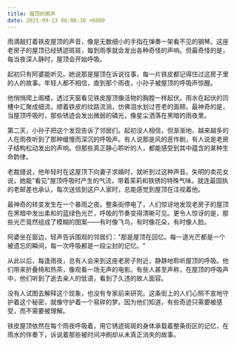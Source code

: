 ```yaml
---
title: 屋顶的雨声
date: 2025-09-13 06:00:38 +0800
---
```


雨滴敲打着铁皮屋顶的声音，像是无数细小的手指在弹奏一架看不见的钢琴。这座老房子的屋顶已经锈迹斑斑，每到雨季就会发出各种奇怪的声响。但最奇怪的是，每当夜深人静时，屋顶会开始呼吸。

起初只有阿婆能听见。她说那是屋顶在诉说往事，每一片铁皮都记得住过这房子里的人的故事。年轻人都不相信，直到那个雨夜，小孙子被屋顶的呼吸声惊醒。

他悄悄爬上阁楼，透过天窗看见铁皮屋顶像活物的胸膛一样起伏。雨水在起伏的凹槽中汇聚成细流，顺着铁皮的纹路流淌，仿佛泪水划过苍老的面颊。最神奇的是，当屋顶呼吸时，那些锈迹会发出微弱的磷光，像星尘洒落在黑暗的雨夜里。

第二天，小孙子把这个发现告诉了邻居们。起初没人相信，但渐渐地，越来越多的人在雨夜听到了那种缓慢而深沉的呼吸声。有人说那是风的恶作剧，有人说是老房子结构松动发出的声响。但那些真正静心聆听的人，都能感受到其中蕴含的某种生命韵律。

老裁缝说，他年轻时在这屋顶下向妻子求婚时，就听到过这种声音。失明的卖花女说，她能"看见"屋顶呼吸时产生的气流，带着茉莉和铁锈的特殊气味。就连最固执的老邮差也承认，每次送信到这户人家时，总能感觉到屋顶在注视着他。

最神奇的转变发生在一个暴雨之夜。整条街停电了，人们惊讶地发现老房子的屋顶在黑暗中发出柔和的蓝绿色光芒，呼吸的节奏变得清晰可见。更令人惊讶的是，那些光芒竟然组成了模糊的图案——有时像飞鸟，有时像花朵，有时像人脸。

阿婆坐在窗边，轻声告诉围观的邻居们："那是屋顶在回忆。每一道光芒都是一个被遗忘的瞬间，每一次呼吸都是一段尘封的记忆。"

从此以后，每逢雨夜，总有人会来到这座老房子附近，静静地聆听屋顶的呼吸。他们带来折叠椅和热茶，像观看一场无声的电影。有些人甚至声称，在屋顶的呼吸声中，他们听到了逝去亲人的低语，看到了久违的故人面容。

没有人试图去解释这个现象，也没有专家前来研究。这条街上的人们心照不宣地守护着这个秘密，就像守护着一个易碎的梦。因为他们知道，有些奇迹只需要被感受，而不需要被理解。

铁皮屋顶依然在每个雨夜呼吸着，用它锈迹斑斑的身体承载着整条街区的记忆，在雨水的伴奏下，诉说着那些被时间冲刷却从未真正消失的故事。
